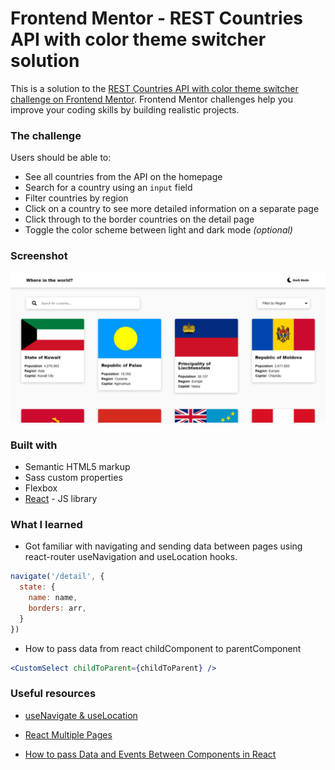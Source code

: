 # Frontend Mentor - REST Countries API with color theme switcher solution

This is a solution to the [REST Countries API with color theme switcher challenge on Frontend Mentor](https://www.frontendmentor.io/challenges/rest-countries-api-with-color-theme-switcher-5cacc469fec04111f7b848ca). Frontend Mentor challenges help you improve your coding skills by building realistic projects. 

### The challenge

Users should be able to:

- See all countries from the API on the homepage
- Search for a country using an `input` field
- Filter countries by region
- Click on a country to see more detailed information on a separate page
- Click through to the border countries on the detail page
- Toggle the color scheme between light and dark mode *(optional)*

### Screenshot

![](Screenshot.png)

### Built with

- Semantic HTML5 markup
- Sass custom properties
- Flexbox
- [React](https://reactjs.org/) - JS library

### What I learned
- Got familiar with navigating and sending data between pages using react-router useNavigation and useLocation hooks.

```js
navigate('/detail', {
  state: {
    name: name,
    borders: arr,
  }
})
```
- How to pass data from react childComponent to parentComponent
```jsx
<CustomSelect childToParent={childToParent} />
```


### Useful resources

- [useNavigate & useLocation](https://dev.to/cjreads665/usenavigatenavigate-and-uselocation-in-react-router-v6-lip) 

- [React Multiple Pages](https://isotropic.co/react-multiple-pages/)

- [How to pass Data and Events Between Components in React](https://www.freecodecamp.org/news/pass-data-between-components-in-react/)
